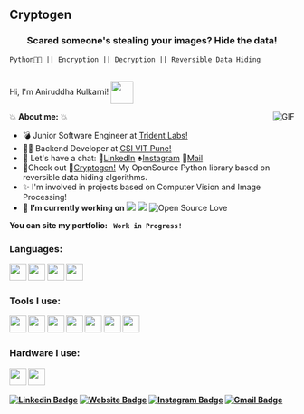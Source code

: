 ## Cryptogen

<h3 align="center">Scared someone's stealing your images? Hide the data! </h3>
<code>Python👨‍💻 || Encryption || Decryption || Reversible Data Hiding</code>
<br>
<br>



Hi, I'm Aniruddha Kulkarni! <img align="center" src="https://66.media.tumblr.com/9e3cc0dc120a12857d45c1c805c3d125/tumblr_mfbfb2tnCO1rfjowdo1_500.gif" width="40"> 



<img align="right" alt="GIF" src="https://thumbs.gfycat.com/AlarmedRepentantFlee-small.gif" />


:boom: **About me:** :boom:


- :bomb: Junior Software Engineer at [Trident Labs!](https://github.com/trident-labs-auv)
- :guardsman: Backend Developer at [CSI VIT Pune!](https://github.com/csi-vitpune)
- :speech_balloon: Let's have a chat: :crystal_ball:[LinkedIn](https://www.linkedin.com/in/aniruddha-kulkarni1911/) :clubs:[Instagram](https://www.instagram.com/battcheeks/) :gem:[Mail](mailto:aniruddha.k1911@gmail.com)
- :crown:Check out :information_desk_person:[Cryptogen!](https://pypi.org/project/cryptogen/) My OpenSource Python library based on reversible data hiding algorithms.
- ✨ I'm involved in projects based on Computer Vision and Image Processing!
-  🔭 **I’m currently working on**
![](https://img.shields.io/badge/Python-Full--Stack-brightgreen)  ![](https://img.shields.io/badge/Web%20Dev-Backend%20Dev-yellowd)    ![Open Source Love](https://img.shields.io/badge/Computer%20Vision-Python%2FC%2B%2B-orange)

<b>You can site my portfolio:<b> <code> Work in Progress! </code>

 




 
### Languages:


<code><img height="30" src="https://www.python.org/static/community_logos/python-logo-generic.svg"></code>
<code><img height="30" src="https://encrypted-tbn0.gstatic.com/images?q=tbn:ANd9GcSTYr8dpctWT8lQRZvwhaussxjRMg8Ao8HGJA&usqp=CAU"></code>
<code><img height="30" src="https://upload.wikimedia.org/wikipedia/commons/4/4b/Bash_Logo_Colored.svg"></code>
<code><img height="30" src="https://www.r-project.org/logo/Rlogo.svg"></code>
<br>

### Tools I use:


<code><img height="30" src="https://upload.wikimedia.org/wikipedia/commons/3/32/OpenCV_Logo_with_text_svg_version.svg"></code>
<code><img height="30" src="https://upload.wikimedia.org/wikipedia/commons/3/31/NumPy_logo_2020.svg"></code>
<code><img height="30" src="https://static.djangoproject.com/img/logos/django-logo-negative.svg"></code>
<code><img height="30" src="https://upload.wikimedia.org/wikipedia/commons/3/3c/Flask_logo.svg"></code>
<code><img height="30" src="https://upload.wikimedia.org/wikipedia/commons/e/e6/Python_and_Qt.svg"></code>
<code><img height="30" src="https://cdn4.iconfinder.com/data/icons/small-n-flat/24/terminal-512.png"></code>
<code><img height="30" src="https://upload.wikimedia.org/wikipedia/commons/3/38/SQLite370.svg"></code>
<br>

### Hardware I use:
<code><img height="30" src="https://upload.wikimedia.org/wikipedia/commons/e/ef/RaspberryPi_4_Model_B.svg"></code>
<code><img height="30" src="https://upload.wikimedia.org/wikipedia/commons/7/74/ArduinoUno.svg"></code>

[![Linkedin Badge](https://img.shields.io/badge/LinkedIn-0077B5?style=for-the-badge&logo=linkedin&logoColor=white&link=https://www.linkedin.com/in/aniruddha-kulkarni1911/)](https://www.linkedin.com/in/aniruddha-kulkarni1911/)
[![Website Badge](https://img.shields.io/badge/GitHub-100000?style=for-the-badge&logo=github&logoColor=white&link=https://github.com/battcheeks)](https://github.com/battcheeks/)
[![Instagram Badge](https://img.shields.io/badge/Instagram-E4405F?style=for-the-badge&logo=instagram&logoColor=white&link=https://www.instagram.com/battcheeks/)](https://www.instagram.com/battcheeks/)
[![Gmail Badge](https://img.shields.io/badge/Gmail-D14836?style=for-the-badge&logo=gmail&logoColor=white&logoColor=white&link=mailto:aniruddha.k1911@gmail.com)](mailto:aniruddha.k1911@gmail.com)











